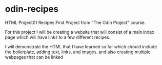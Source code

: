 # odin-recipes
HTML Project01 Recipes
First Project from "The Odin Project" course.

For this project I will be creating a website that will consist of a main index page which will have links to a few different recipes. 

I will demonstrate the HTML that I have learned so far which should include the boilerplate, adding text, links, and images, and also creating multiple webpages that can be linked